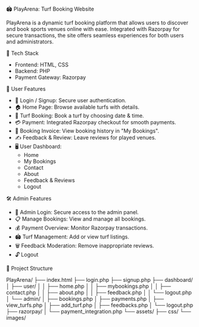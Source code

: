 🏟️ PlayArena: Turf Booking Website

PlayArena is a dynamic turf booking platform that allows users to discover and book sports venues online with ease. Integrated with Razorpay for secure transactions, the site offers seamless experiences for both users and administrators.

🧰 Tech Stack
* Frontend: HTML, CSS
* Backend: PHP
* Payment Gateway: Razorpay

👤 User Features
* 🔐 Login / Signup: Secure user authentication.
* 🏠 Home Page: Browse available turfs with details.
* 📅 Turf Booking: Book a turf by choosing date & time.
* 💳 Payment: Integrated Razorpay checkout for smooth payments.
* 🧾 Booking Invoice: View booking history in "My Bookings".
* ✍️ Feedback & Review: Leave reviews for played venues.
* 🖥️ User Dashboard:
  * Home
  * My Bookings
  * Contact
  * About
  * Feedback & Reviews
  * Logout

🛠️ Admin Features
* 🔐 Admin Login: Secure access to the admin panel.
* 📋 Manage Bookings: View and manage all bookings.
* 💰 Payment Overview: Monitor Razorpay transactions.
* 🏟️ Turf Management: Add or view turf listings.
* 🗑️ Feedback Moderation: Remove inappropriate reviews.
* 🔓 Logout

📁 Project Structure

PlayArena/
├── index.html
├── login.php
├── signup.php
├── dashboard/
│   ├── user/
│   │   ├── home.php
│   │   ├── mybookings.php
│   │   ├── contact.php
│   │   ├── about.php
│   │   ├── feedback.php
│   │   └── logout.php
│   └── admin/
│       ├── bookings.php
│       ├── payments.php
│       ├── view_turfs.php
│       ├── add_turf.php
│       ├── feedbacks.php
│       └── logout.php
├── razorpay/
│   └── payment_integration.php
└── assets/
    ├── css/
    └── images/

